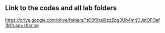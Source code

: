 ## Link to the codes and all lab folders
https://drive.google.com/drive/folders/1tO0fXral0zzZpg3Ub4mrjDJstOFOaf1M?usp=sharing
